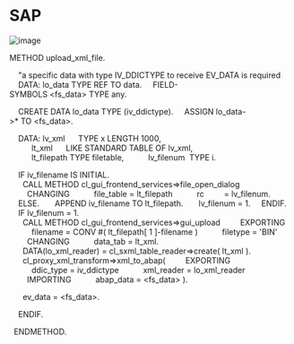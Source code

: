 # SAP
![image](https://github.com/liuhaibohyde/SAP/blob/master/Untitled%20picture.png)

  METHOD upload_xml_file.

    "a specific data with type IV_DDICTYPE to receive EV_DATA is required
    DATA: lo_data TYPE REF TO data.
    FIELD-SYMBOLS <fs_data> TYPE any.

    CREATE DATA lo_data TYPE (iv_ddictype).
    ASSIGN lo_data->* TO <fs_data>.

    DATA: lv_xml      TYPE x LENGTH 1000,
          lt_xml      LIKE STANDARD TABLE OF lv_xml,
          lt_filepath TYPE filetable,
          lv_filenum  TYPE i.

    IF iv_filename IS INITIAL.
      CALL METHOD cl_gui_frontend_services=>file_open_dialog
        CHANGING
          file_table = lt_filepath
          rc         = lv_filenum.
    ELSE.
      APPEND iv_filename TO lt_filepath.
      lv_filenum = 1.
    ENDIF.
    IF lv_filenum = 1.
      CALL METHOD cl_gui_frontend_services=>gui_upload
        EXPORTING
          filename = CONV #( lt_filepath[ 1 ]-filename )
          filetype = 'BIN'
        CHANGING
          data_tab = lt_xml.
      DATA(lo_xml_reader) = cl_sxml_table_reader=>create( lt_xml ).
      cl_proxy_xml_transform=>xml_to_abap(
        EXPORTING
          ddic_type = iv_ddictype
          xml_reader = lo_xml_reader
        IMPORTING
          abap_data = <fs_data> ).

      ev_data = <fs_data>.

    ENDIF.

  ENDMETHOD. 
